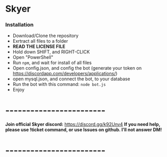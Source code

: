 # Skyer

### Installation
* Download/Clone the repository
* Exrtract all files to a folder
* **READ THE LICENSE FILE**
* Hold down SHIFT, and RIGHT-CLICK
* Open "PowerShell"
* Run `npm`, and wait for install of all files
* Open config.json, and config the bot (generate your token on https://discordapp.com/developers/applications/)
* open mysql.json, and connect the bot, to your database
* Run the bot with this command: `node bot.js`
* Enjoy

# ------------------------

**Join official Skyer discord:** https://discord.gg/k92Unv4
**If you need help, please use !ticket command, or use Issues on github. I'll not answer DM!**

# ------------------------
